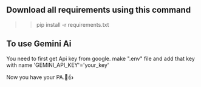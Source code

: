 ## Download all requirements using this command 
>> pip install -r requirements.txt
## To use Gemini Ai 
You need to first get Api key from google.
make ".env" file and add that key with name 'GEMINI_API_KEY'='your_key'

Now you have your PA.🎉👍
